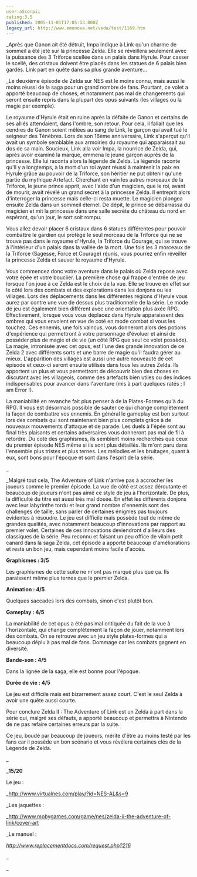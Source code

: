 ```yaml
---
user:aScorpii
rating:3.5
published: 2005-11-01T17:05:13.000Z
legacy_url: http://www.emunova.net/veda/test/1169.htm
---
```

_Après que Ganon ait été détruit, Impa indique à Link qu'un charme de sommeil a été jeté sur la princesse Zelda. Elle se réveillera seulement avec la puissance des 3 Triforce scellée dans un palais dans Hyrule. Pour casser le scellé, des cristaux doivent être placés dans les statues de 6 palais bien gardés. Link part en quête dans sa plus grande aventure...  

  

_Le deuxième épisode de Zelda sur NES est le moins connu, mais aussi le moins réussi de la saga pour un grand nombre de fans. Pourtant, ce volet a apporté beaucoup de choses, et notamment pas mal de changements qui seront ensuite repris dans la plupart des opus suivants (les villages ou la magie par exemple).  

  

Le royaume d'Hyrule était en ruine après la défaite de Ganon et certains de ses alliés attendaient, dans l'ombre, son retour. Pour cela, il fallait que les cendres de Ganon soient mêlées au sang de Link, le garçon qui avait tué le seigneur des Ténèbres. Lors de son 16ème anniversaire, Link s'aperçut qu'il avait un symbole semblable aux armoiries du royaume qui apparaissait au dos de sa main. Soucieux, Link alla voir Impa, la nourrice de Zelda, qui, après avoir examiné la marque, emmena le jeune garçon auprès de la princesse. Elle lui raconta alors la légende de Zelda. La légende raconte qu'il y a longtemps, à la mort d'un roi ayant réussi à maintenir la paix en Hyrule grâce au pouvoir de la Triforce, son héritier ne put obtenir qu'une partie du mythique Artefact. Cherchant en vain les autres morceaux de la Triforce, le jeune prince apprit, avec l'aide d'un magicien, que le roi, avant de mourir, avait révélé un grand secret à la princesse Zelda. Il entreprit alors d'interroger la princesse mais celle-ci resta muette. Le magicien plongea ensuite Zelda dans un sommeil éternel. De dépit, le prince se débarrassa du magicien et mit la princesse dans une salle secrète du château du nord en espérant, qu'un jour, le sort soit rompu.  

Vous allez devoir placer 6 cristaux dans 6 statues différentes pour pouvoir combattre le gardien qui protège le seul morceau de la Triforce qui ne se trouve pas dans le royaume d'Hyrule, la Triforce du Courage, qui se trouve à l'intérieur d'un palais dans la vallée de la mort. Une fois les 3 morceaux de la Triforce (Sagesse, Force et Courage) réunis, vous pourrez enfin réveiller la princesse Zelda et sauver le royaume d'Hyrule.  

  

Vous commencez donc votre aventure dans le palais où Zelda repose avec votre épée et votre bouclier. La première chose qui frappe d'entrée de jeu lorsque l'on joue à ce Zelda est le choix de la vue. Elle se trouve en effet sur le côté lors des combats et des explorations dans les donjons ou les villages. Lors des déplacements dans les différentes régions d'Hyrule vous aurez par contre une vue de dessus plus traditionnelle de la série. Le mode de jeu est également bien différent avec une orientation plus axée RPG. Effectivement, lorsque vous vous déplacez dans Hyrule apparaissent des ombres qui vous envoient en vue de coté en mode combat si vous les touchez. Ces ennemis, une fois vaincus, vous donneront alors des potions d'expérience qui permettront à votre personnage d'évoluer et ainsi de posséder plus de magie et de vie (un côté RPG que seul ce volet possède). La magie, intronisée avec cet opus, est l'une des grande innovation de ce Zelda 2 avec différents sorts et une barre de magie qu'il faudra gérer au mieux. L'apparition des villages est aussi une autre nouveauté de cet épisode et ceux-ci seront ensuite utilisés dans tous les autres Zelda. Ils apportent un plus et vous permettront de découvrir bien des choses en discutant avec les villageois, comme des artefacts bien utiles ou des indices indispensables pour avancer dans l'aventure (mis à part quelques ratés ; I am Error !).  

La maniabilité en revanche fait plus penser à de la Plates-Formes qu'à du RPG. Il vous est désormais possible de sauter ce qui change complètement la façon de combattre vos ennemis. En général le gameplay est bon surtout lors des combats qui sont maintenant bien plus complets grâce à de nouveaux mouvements d'attaque et de parade. Les duels à l'épée sont au final très plaisants et certains adversaires vous donneront pas mal de fil à retordre. Du coté des graphismes, ils semblent moins recherchés que ceux du premier épisode NES même si ils sont plus détaillés. Ils m'ont paru dans l'ensemble plus tristes et plus ternes. Les mélodies et les bruitages, quant à eux, sont bons pour l'époque et sont dans l'esprit de la série.  

_  

_Malgré tout cela, The Adventure of Link n'arrive pas à accrocher les joueurs comme le premier épisode. La vue de côté est assez déroutante et beaucoup de joueurs n'ont pas aimé ce style de jeu à l'horizontale. De plus, la difficulté du titre est aussi très mal dosée. En effet les différents donjons avec leur labyrinthe tordu et leur grand nombre d'ennemis sont des challenges de taille, sans parler de certaines énigmes pas toujours évidentes à résoudre. Le jeu est difficile mais possède tout de même de grandes qualités, avec notamment beaucoup d'innovations par rapport au premier volet. Certaines de ces innovations deviendront d'ailleurs des classiques de la série. Peu reconnu et faisant un peu office de vilain petit canard dans la saga Zelda, cet épisode a apporté beaucoup d'améliorations et reste un bon jeu, mais cependant moins facile d'accès.  

  

**Graphismes : 3/5**  

Les graphismes de cette suite ne m'ont pas marqué plus que ça. Ils paraissent même plus ternes que le premier Zelda.  

  

**Animation : 4/5**  

Quelques saccades lors des combats, sinon c'est plutôt bon.  

  

**Gameplay : 4/5**  

La maniabilité de cet opus a été pas mal critiquée du fait de la vue à l'horizontale, qui change complètement la façon de jouer, notamment lors des combats. On se retrouve avec un jeu style plates-formes qui a beaucoup déplu à pas mal de fans. Dommage car les combats gagnent en diversité.  

  

**Bande-son : 4/5**  

Dans la lignée de la saga, elle est bonne pour l'époque.  

  

**Durée de vie : 4/5**  

Le jeu est difficile mais est bizarrement assez court. C'est le seul Zelda à avoir une quête aussi courte.  

  

Pour conclure Zelda II : The Adventure of Link est un Zelda à part dans la série qui, malgré ses défauts, a apporté beaucoup et permettra à Nintendo de ne pas refaire certaines erreurs par la suite.  

Ce jeu, boudé par beaucoup de joueurs, mérite d'être au moins testé par les fans car il possède un bon scénario et vous révélera certaines clés de la Légende de Zelda.  

_  

  

_**15/20**  

  

Le jeu :  

_http://www.virtualnes.com/play/?id=NES-AL&s=9  

  

_Les jaquettes :  

_http://www.mobygames.com/game/nes/zelda-ii-the-adventure-of-link/cover-art  

  

_Le manuel :  

_http://www.replacementdocs.com/request.php?216_  

_  

_